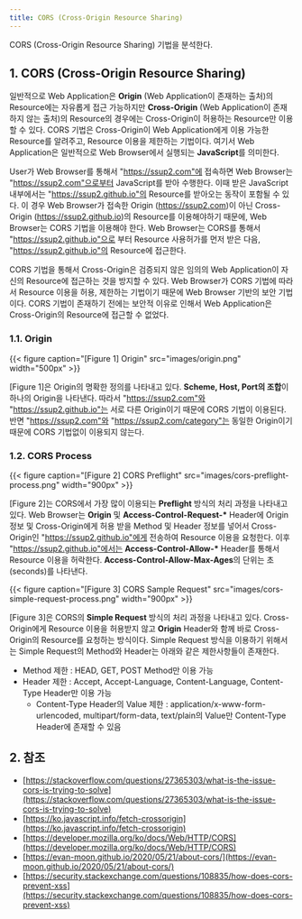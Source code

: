 ```yaml
---
title: CORS (Cross-Origin Resource Sharing)
---
```


CORS (Cross-Origin Resource Sharing) 기법을 분석한다.

## 1. CORS (Cross-Origin Resource Sharing)

일반적으로 Web Application은 **Origin** (Web Application이 존재하는 출처)의 Resource에는 자유롭게 접근 가능하지만 **Cross-Origin** (Web Application이 존재하지 않는 출처)의 Resource의 경우에는 Cross-Origin이 허용하는 Resource만 이용할 수 있다. CORS 기법은 Cross-Origin이 Web Application에게 이용 가능한 Resource를 알려주고, Resource 이용을 제한하는 기법이다. 여기서 Web Application은 일반적으로 Web Browser에서 실행되는 **JavaScript**를 의미한다.

User가 Web Browser를 통해서 "https://ssup2.com"에 접속하면 Web Browser는 "https://ssup2.com"으로부터 JavaScript를 받아 수행한다. 이때 받은 JavaScript 내부에서는 "https://ssup2.github.io"의 Resource를 받아오는 동작이 포함될 수 있다. 이 경우 Web Browser가 접속한 Origin (https://ssup2.com)이 아닌 Cross-Origin (https://ssup2.github.io)의 Resource를 이용해야하기 때문에, Web Browser는 CORS 기법을 이용해야 한다. Web Browser는 CORS를 통해서 "https://ssup2.github.io"으로 부터 Resource 사용허가를 먼저 받은 다음, "https://ssup2.github.io"의 Resource에 접근한다.

CORS 기법을 통해서 Cross-Origin은 검증되지 않은 임의의 Web Application이 자신의 Resource에 접근하는 것을 방지할 수 있다. Web Browser가 CORS 기법에 따라서 Resource 이용을 허용, 제한하는 기법이기 때문에 Web Browser 기반의 보안 기법이다. CORS 기법이 존재하기 전에는 보안적 이유로 인해서 Web Application은 Cross-Origin의 Resource에 접근할 수 없었다.

### 1.1. Origin

{{< figure caption="[Figure 1] Origin" src="images/origin.png" width="500px" >}}

[Figure 1]은 Origin의 명확한 정의를 나타내고 있다. **Scheme, Host, Port의 조합**이 하나의 Origin을 나타낸다. 따라서 "https://ssup2.com"와 "https://ssup2.github.io"는 서로 다른 Origin이기 때문에 CORS 기법이 이용된다. 반면 "https://ssup2.com"와 "https://ssup2.com/category"는 동일한 Origin이기 때문에 CORS 기법없이 이용되지 않는다.

### 1.2. CORS Process

{{< figure caption="[Figure 2] CORS Preflight" src="images/cors-preflight-process.png" width="900px" >}}

[Figure 2]는 CORS에서 가장 많이 이용되는 **Preflight** 방식의 처리 과정을 나타내고 있다. Web Browser는 **Origin** 및 **Access-Control-Request-\*** Header에 Origin 정보 및 Cross-Origin에게 허용 받을 Method 및 Header 정보를 넣어서 Cross-Origin인 "https://ssup2.github.io"에게 전송하여 Resource 이용을 요청한다. 이후 "https://ssup2.github.io"에서는 **Access-Control-Allow-\*** Header를 통해서 Resource 이용을 허락한다. **Access-Control-Allow-Max-Ages**의 단위는 초(seconds)를 나타낸다.

{{< figure caption="[Figure 3] CORS Sample Request" src="images/cors-simple-request-process.png" width="900px" >}}

[Figure 3]은 CORS의 **Simple Request** 방식의 처리 과정을 나타내고 있다. Cross-Origin에게 Resource 이용을 허용받지 않고 **Origin** Header와 함께 바로 Cross-Origin의 Resource를 요청하는 방식이다. Simple Request 방식을 이용하기 위해서는 Simple Request의 Method와 Header는 아래와 같은 제한사항들이 존재한다.

* Method 제한 : HEAD, GET, POST Method만 이용 가능
* Header 제한 : Accept, Accept-Language, Content-Language, Content-Type Header만 이용 가능
  * Content-Type Header의 Value 제한 : application/x-www-form-urlencoded, multipart/form-data, text/plain의 Value만 Content-Type Header에 존재할 수 있음

## 2. 참조

* [https://stackoverflow.com/questions/27365303/what-is-the-issue-cors-is-trying-to-solve](https://stackoverflow.com/questions/27365303/what-is-the-issue-cors-is-trying-to-solve)
* [https://ko.javascript.info/fetch-crossorigin](https://ko.javascript.info/fetch-crossorigin)
* [https://developer.mozilla.org/ko/docs/Web/HTTP/CORS](https://developer.mozilla.org/ko/docs/Web/HTTP/CORS)
* [https://evan-moon.github.io/2020/05/21/about-cors/](https://evan-moon.github.io/2020/05/21/about-cors/)
* [https://security.stackexchange.com/questions/108835/how-does-cors-prevent-xss](https://security.stackexchange.com/questions/108835/how-does-cors-prevent-xss)